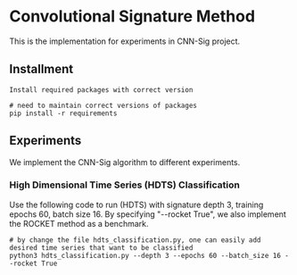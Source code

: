 # Convolutional Signature Method
This is the implementation for experiments in CNN-Sig project.
    
## Installment
    Install required packages with correct version
    
```
# need to maintain correct versions of packages
pip install -r requirements
```

## Experiments
We implement the CNN-Sig algorithm to different experiments.

### High Dimensional Time Series (HDTS) Classification
Use the following code to run (HDTS) with signature depth 3, training epochs 60, batch size 16. By specifying "--rocket True", we also implement the ROCKET method as a benchmark.

```
# by change the file hdts_classification.py, one can easily add desired time series that want to be classified
python3 hdts_classification.py --depth 3 --epochs 60 --batch_size 16 --rocket True
``` 
